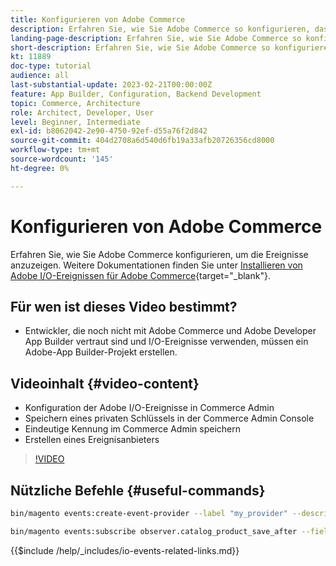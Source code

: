 ```yaml
---
title: Konfigurieren von Adobe Commerce
description: Erfahren Sie, wie Sie Adobe Commerce so konfigurieren, dass Ereignisse in Adobe Developer App Builder verwendet werden können.
landing-page-description: Erfahren Sie, wie Sie Adobe Commerce so konfigurieren, dass der Ereignismechanismus für die Nutzung durch Adobe Developer App Builder verwendet wird.
short-description: Erfahren Sie, wie Sie Adobe Commerce so konfigurieren, dass der Ereignismechanismus für die Nutzung durch Adobe Developer App Builder verwendet wird.
kt: 11889
doc-type: tutorial
audience: all
last-substantial-update: 2023-02-21T00:00:00Z
feature: App Builder, Configuration, Backend Development
topic: Commerce, Architecture
role: Architect, Developer, User
level: Beginner, Intermediate
exl-id: b8062042-2e90-4750-92ef-d55a76f2d842
source-git-commit: 404d2708a6d540d6fb19a33afb20726356cd8000
workflow-type: tm+mt
source-wordcount: '145'
ht-degree: 0%

---
```


# Konfigurieren von Adobe Commerce

Erfahren Sie, wie Sie Adobe Commerce konfigurieren, um die Ereignisse anzuzeigen. Weitere Dokumentationen finden Sie unter [Installieren von Adobe I/O-Ereignissen für Adobe Commerce](https://developer.adobe.com/commerce/events/get-started/installation/){target="_blank"}.

## Für wen ist dieses Video bestimmt?

* Entwickler, die noch nicht mit Adobe Commerce und Adobe Developer App Builder vertraut sind und I/O-Ereignisse verwenden, müssen ein Adobe-App Builder-Projekt erstellen.

## Videoinhalt {#video-content}

* Konfiguration der Adobe I/O-Ereignisse in Commerce Admin
* Speichern eines privaten Schlüssels in der Commerce Admin Console
* Eindeutige Kennung im Commerce Admin speichern
* Erstellen eines Ereignisanbieters

>[!VIDEO](https://video.tv.adobe.com/v/3415799?quality=12&learn=on)

## Nützliche Befehle {#useful-commands}

```bash
bin/magento events:create-event-provider --label "my_provider" --description "Provides out-of-process extensibility for Adobe Commerce"

bin/magento events:subscribe observer.catalog_product_save_after --fields=name --fields=price
```

{{$include /help/_includes/io-events-related-links.md}}
